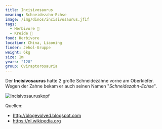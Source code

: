 ```yaml
---
title: Incisivosaurus
meaning: Schneidezahn-Echse
image: /img/dinos/incisivosaurus.jfif
tags:
  - Herbivore 🌿
  - Kreide 🦴
food: Herbivore
location: China, Liaoning
finder: Jehol-Gruppe
weight: 6kg
size: 1m
years: "128"
group: Oviraptorosauria
---
```

Der **Incisivosaurus** hatte 2 große Schneidezähne vorne am Oberkiefer. Wegen der Zahne bekam er auch seinen Namen "*Schneidezahn-Echse*".

![Incisivosauruskopf](/img/dinos/incisivosaurus.jpg)

Quellen:

* <http://blogevolved.blogspot.com>
* <https://nl.wikipedia.org>